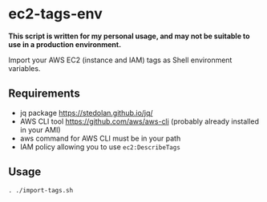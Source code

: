 # ec2-tags-env

**This script is written for my personal usage, and may not be suitable to use in a production environment.**

Import your AWS EC2 (instance and IAM) tags as Shell environment variables.

## Requirements

- jq package https://stedolan.github.io/jq/
- AWS CLI tool https://github.com/aws/aws-cli (probably already installed in your AMI)
- aws command for AWS CLI must be in your path
- IAM policy allowing you to use `ec2:DescribeTags`

## Usage

    . ./import-tags.sh
